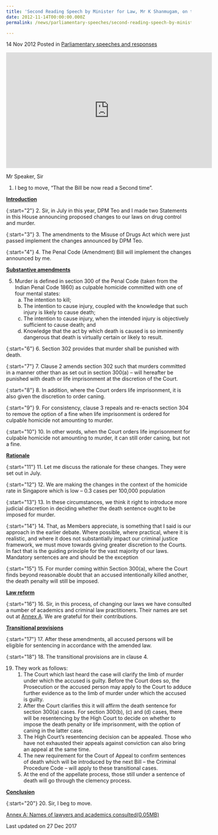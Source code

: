 ```yaml
---
title: 'Second Reading Speech by Minister for Law, Mr K Shanmugam, on the Penal Code (Amendment) Bill'
date: 2012-11-14T00:00:00.000Z
permalink: /news/parliamentary-speeches/second-reading-speech-by-minister-for-law--mr-k-shanmugam--on-th

---
```



14 Nov 2012 Posted in [Parliamentary speeches and responses](/news/parliamentary-speeches) 

<div class="bp-youtube">
<iframe title="video: Speech by Minister for Law on the Penal Code (Amendment) Bill" width="560" height="315" src="https://www.youtube.com/embed/9nrx8L2NCFg" frameborder="0" allow="accelerometer; autoplay; encrypted-media; gyroscope; picture-in-picture" allowfullscreen></iframe>     
</div>

Mr Speaker, Sir

1. I beg to move, “That the Bill be now read a Second time”.

**<u>Introduction</u>**



{:start="2"}
2. Sir, in July in this year, DPM Teo and I made two Statements in this House announcing proposed changes to our laws on drug control and murder.


{:start="3"}
3. The amendments to the Misuse of Drugs Act which were just passed implement the changes announced by DPM Teo.


{:start="4"}
4. The Penal Code (Amendment) Bill will implement the changes announced by me.


**<u>Substantive amendments</u>**



<ol start="5">
<li>    Murder is defined in section 300 of the Penal Code (taken from the Indian Penal Code 1860) as culpable homicide committed with one of four mental states:

<ol style="list-style-type: lower-alpha">
<li>The intention to kill; </li>

<li> The intention to cause injury, coupled with the knowledge that such injury is likely to cause death; </li>

<li>The intention to cause injury, when the intended injury is objectively sufficient to cause death; and </li>
<li>Knowledge that the act by which death is caused is so imminently dangerous that death is virtually certain or likely to result. </li>

</ol>

</li>
</ol>


{:start="6"}
6. Section 302 provides that murder shall be punished with death.


{:start="7"}
7. Clause 2 amends section 302 such that murders committed in a manner other than as set out in section 300(a) – will hereafter be punished with death or life imprisonment at the discretion of the Court.


{:start="8"}
8. In addition, where the Court orders life imprisonment, it is also given the discretion to order caning.


{:start="9"}
9. For consistency, clause 3 repeals and re-enacts section 304 to remove the option of a fine when life imprisonment is ordered for culpable homicide not amounting to murder.


{:start="10"}
10. In other words, when the Court orders life imprisonment for culpable homicide not amounting to murder, it can still order caning, but not a fine.

**<u>Rationale</u>**



{:start="11"}
11. Let me discuss the rationale for these changes. They were set out in July.


{:start="12"}
12. We are making the changes in the context of the homicide rate in Singapore which is low – 0.3 cases per 100,000 population


{:start="13"}
13. In these circumstances, we think it right to introduce more judicial discretion in deciding whether the death sentence ought to be imposed for murder. 


{:start="14"}
14. That, as Members appreciate, is something that I said is our approach in the earlier debate. Where possible, where practical, where it is realistic, and where it does not substantially impact our criminal justice framework, we must move towards giving greater discretion to the Courts. In fact that is the guiding principle for the vast majority of our laws. Mandatory sentences are and should be the exception


{:start="15"}
15. For murder coming within Section 300(a), where the Court finds beyond reasonable doubt that an accused intentionally killed another, the death penalty will still be imposed.


**<u>Law reform</u>**

{:start="16"}
16. Sir, in this process, of changing our laws we have consulted a number of academics and criminal law practitioners. Their names are set out at  <a href="#annex">Annex A</a>. We are grateful for their contributions.

**<u>Transitional provisions</u>**

{:start="17"}
17. After these amendments, all accused persons will be eligible for sentencing in accordance with the amended law.

{:start="18"}
18. The transitional provisions are in clause 4.


<ol start="19">
<li>They work as follows:

<ol>
<li> The Court which last heard the case will clarify the limb of murder under which the accused is guilty. Before the Court does so, the Prosecution or the accused person may apply to the Court to adduce further evidence as to the limb of murder under which the accused is guilty. </li>

<li>After the Court clarifies this it will affirm the death sentence for section 300(a) cases. For section 300(b), (c) and (d) cases, there will be resentencing by the High Court to decide on whether to impose the death penalty or life imprisonment, with the option of caning in the latter case. </li>

<li> The High Court’s resentencing decision can be appealed. Those who have not exhausted their appeals against conviction can also bring an appeal at the same time. </li>

<li> The new requirement for the Court of Appeal to confirm sentences of death which will be introduced by the next Bill – the Criminal Procedure Code – will apply to these transitional cases. </li>

<li>  At the end of the appellate process, those still under a sentence of death will go through the clemency process. </li>

</ol>

</li>
</ol>

**<u>Conclusion</u>**


{:start="20"}
20. Sir, I beg to move.

<a id="annex" href="/files/news/parliamentary-speeches/2012/04/PCBill2R2012-AnnexALawyers&Academicsconsulted141112.pdf">Annex A: Names of lawyers and academics consulted(0.05MB)</a>

<p class="right-side-updated">Last updated on 27 Dec 2017</p> 
